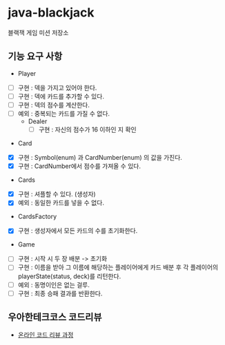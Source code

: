 # java-blackjack
블랙잭 게임 미션 저장소

## 기능 요구 사항
- Player
- [ ] 구현 : 덱을 가지고 있어야 한다.
- [ ] 구현 : 덱에 카드를 추가할 수 있다.
- [ ] 구현 : 덱의 점수를 계산한다.
- [ ] 예외 : 중복되는 카드를 가질 수 없다.
  - Dealer
    - [ ] 구현 : 자신의 점수가 16 이하인 지 확인

- Card
- [x] 구현 : Symbol(enum) 과 CardNumber(enum) 의 값을 가진다.
- [X] 구현 : CardNumber에서 점수를 가져올 수 있다.

- Cards
- [x] 구현 : 셔플할 수 있다. (생성자)  
- [X] 예외 : 동일한 카드를 넣을 수 없다.

- CardsFactory
- [x] 구현 : 생성자에서 모든 카드의 수를 초기화한다.  

- Game
- [ ] 구현 : 시작 시 두 장 배분 -> 초기화
- [ ] 구현 : 이름을 받아 그 이름에 해당하는 플레이어에게 카드 배분 후 
  각 플레이어의 playerState(status, deck)를 리턴한다.
- [ ] 예외 : 동명이인은 없는 걸루.
- [ ] 구현 : 최종 승패 결과를 반환한다.

## 우아한테크코스 코드리뷰
* [온라인 코드 리뷰 과정](https://github.com/woowacourse/woowacourse-docs/blob/master/maincourse/README.md)